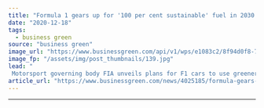 ```yaml
---
title: "Formula 1 gears up for '100 per cent sustainable' fuel in 2030 net zero drive"
date: "2020-12-18"
tags: 
  - business green
source: "business green"
image_url: "https://www.businessgreen.com/api/v1/wps/e1083c2/8f94d0f8-730c-4afe-b99e-48b65327cadc/1/formula-1-2013-Credit-Sjo-iStock-516731073-185x114.jpg"
image_fp: "/assets/img/post_thumbnails/139.jpg"
lead: "
 Motorsport governing body FIA unveils plans for F1 cars to use greener fuel in next five years, as it sets sights on becoming net zero carbon by 2030 ..."
article_url: "https://www.businessgreen.com/news/4025185/formula-gears-100-cent-sustainable-fuel-2030-net-zero-drive"
---
```


---
